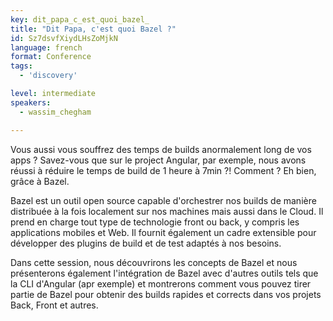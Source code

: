 ```yaml
---
key: dit_papa_c_est_quoi_bazel_
title: "Dit Papa, c'est quoi Bazel ?"
id: Sz7dsvfXiydLHsZoMjkN
language: french
format: Conference
tags:
  - 'discovery'

level: intermediate
speakers:
  - wassim_chegham

---
```


Vous aussi vous souffrez des temps de builds anormalement long de vos apps ? Savez-vous que sur le project Angular, par exemple, nous avons réussi à réduire le temps de build de 1 heure à 7min ?! Comment ? Eh bien, grâce à Bazel.

Bazel est un outil open source capable d'orchestrer nos builds de manière distribuée à la fois localement sur nos machines mais aussi dans le Cloud. Il prend en charge tout type de technologie front ou back, y compris les applications mobiles et Web. Il fournit également un cadre extensible pour développer des plugins de build et de test adaptés à nos besoins.

Dans cette session, nous découvrirons les concepts de Bazel et nous présenterons également l'intégration de Bazel avec d'autres outils tels que la CLI d'Angular (apr exemple) et montrerons comment vous pouvez tirer partie de Bazel pour obtenir des builds rapides et corrects dans vos projets Back, Front et autres.

 
